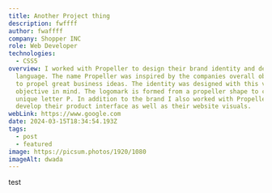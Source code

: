 ```yaml
---
title: Another Project thing
description: fwffff
author: fwaffff
company: Shopper INC
role: Web Developer
technologies:
  - CSS5
overview: I worked with Propeller to design their brand identity and design
  language. The name Propeller was inspired by the companies overall objective —
  to propel great business ideas. The identity was designed with this very
  objective in mind. The logomark is formed from a propeller shape to create a
  unique letter P. In addition to the brand I also worked with Propeller to
  develop their product interface as well as their website visuals.
webLink: https://www.google.com
date: 2024-03-15T18:34:54.193Z
tags:
  - post
  - featured
image: https://picsum.photos/1920/1080
imageAlt: dwada
---
```

test
